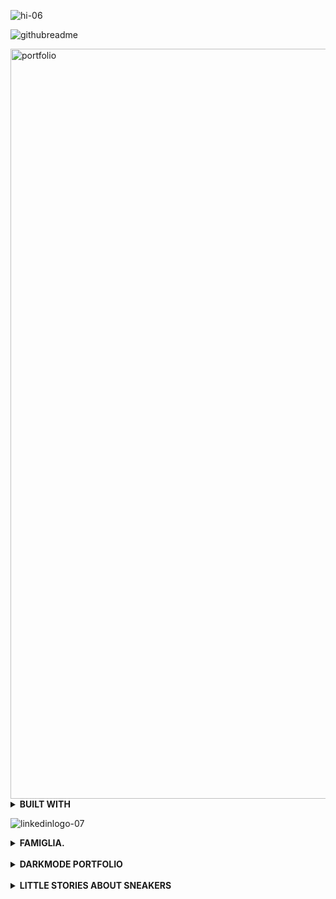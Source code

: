 ![hi-06](https://github.com/Alicexplore/Alicexplore/assets/102388803/aa82310a-5f78-4a30-89db-099ac9d9fbeb)

![githubreadme](https://github.com/user-attachments/assets/c716f07a-f263-4ab5-a102-5767f682b61f)

<img width="1200px" alt="portfolio" src="https://github.com/user-attachments/assets/eeb09307-0b0f-4717-8a3f-36822efcd3ed">

<details> 
<summary><b>BUILT WITH</b></summary>
 
[![My Skills](https://skillicons.dev/icons?i=vite,react,tailwind,js,html,css,vscode,github,git)](https://skillicons.dev)

</details>

![linkedinlogo-07](https://github.com/Alicexplore/Alicexplore/assets/102388803/6e656bf4-adc6-4cd7-a72f-10a652e0fa76)

<details>
<summary><b> FAMIGLIA. <!-- { DESIGNED && DEVELOPED } --> </b></summary>

<br />

<img width="1200px" alt="Capture d’écran 2023-04-13 à 19 04 53" src="https://user-images.githubusercontent.com/102388803/231833260-6d375913-b7f9-4327-ad5c-4c7c0be734ad.png">

<details>
 
<summary><b>BUILT WITH </b></summary> 

[![My Skills](https://skillicons.dev/icons?i=react,tailwind,vite,js,html,css,vscode,ai,figma,github,git)](https://skillicons.dev)

</details>

<details>
 
<summary><b>REPOSIT</b></summary> 

https://github.com/Alicexplore/The_Famiglia_Project

</details>

</details>

<br />

<details>
<summary><b> DARKMODE PORTFOLIO <!-- { DESIGNED && DEVELOPED } --> </b></summary>

  <br />
  
<img width="1200px" alt="Capture d’écran 2023-07-20 à 14 56 39" src="https://github.com/Alicexplore/Alicexplore/assets/102388803/54ec30d2-cd1f-41ac-891f-7d9aa607a530">

<details>

<summary><b>BUILT WITH</b></summary> 

[![My Skills](https://skillicons.dev/icons?i=react,tailwind,vite,js,html,css,vscode,ai,figma,github,git)](https://skillicons.dev)

</details>

<details>
 
<summary><b>REPOSIT</b></summary> 

https://github.com/Alicexplore/The_Portfolio_Project

</details>

<details>
 
<summary><b>WEBSITE</b></summary> 

https://the-portfolio-project.vercel.app/

</details>


</details>

<br />

<details>

<summary><b> LITTLE STORIES ABOUT SNEAKERS</b></summary>


<br />

<img width="1200px" alt="Capture d’écran 2023-04-01 à 20 31 27" src="https://user-images.githubusercontent.com/102388803/229308368-be4de66b-c54c-49e5-b453-ba959c44f569.png"> 

<details>

<summary><b>BUILT WITH</b></summary> 

[![My Skills](https://skillicons.dev/icons?i=react,tailwind,vite,js,html,css,vscode,ai,figma,github,git)](https://skillicons.dev)

</details>

<details>
 
<summary><b>REPOSIT</b></summary> 

https://github.com/Alicexplore/The_Sneakers_Project

</details>

</details>
